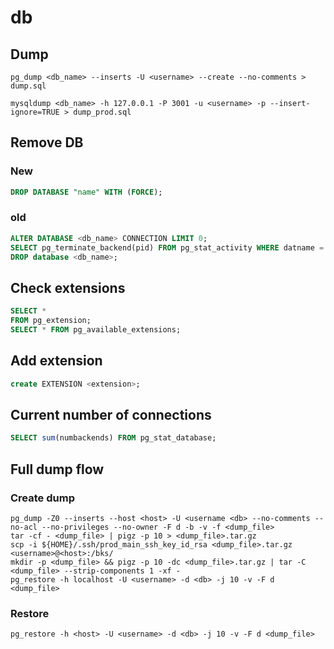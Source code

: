 # db

## Dump

```shell
pg_dump <db_name> --inserts -U <username> --create --no-comments > dump.sql
```

```shell
mysqldump <db_name> -h 127.0.0.1 -P 3001 -u <username> -p --insert-ignore=TRUE > dump_prod.sql
```

## Remove DB

### New

```sql
DROP DATABASE "name" WITH (FORCE);
```

### old

```sql
ALTER DATABASE <db_name> CONNECTION LIMIT 0;
SELECT pg_terminate_backend(pid) FROM pg_stat_activity WHERE datname = '<db_name>';
DROP database <db_name>;
```

## Check extensions

```sql
SELECT *
FROM pg_extension;
SELECT * FROM pg_available_extensions;
```

## Add extension

```sql
create EXTENSION <extension>;
```

## Current number of connections

```sql
SELECT sum(numbackends) FROM pg_stat_database;
```

## Full dump flow

### Create dump

```shell
pg_dump -Z0 --inserts --host <host> -U <username <db> --no-comments --no-acl --no-privileges --no-owner -F d -b -v -f <dump_file>
tar -cf - <dump_file> | pigz -p 10 > <dump_file>.tar.gz
scp -i ${HOME}/.ssh/prod_main_ssh_key_id_rsa <dump_file>.tar.gz <username>@<host>:/bks/
mkdir -p <dump_file> && pigz -p 10 -dc <dump_file>.tar.gz | tar -C <dump_file> --strip-components 1 -xf -
pg_restore -h localhost -U <username> -d <db> -j 10 -v -F d <dump_file>
```

### Restore

```shell
pg_restore -h <host> -U <username> -d <db> -j 10 -v -F d <dump_file>
```
